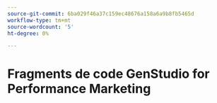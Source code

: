 ```yaml
---
source-git-commit: 6ba029f46a37c159ec48676a158a6a9b8fb5465d
workflow-type: tm+mt
source-wordcount: '5'
ht-degree: 0%

---
```

# Fragments de code GenStudio for Performance Marketing
